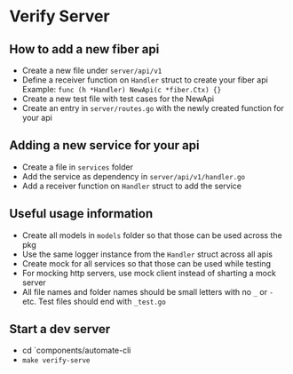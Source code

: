 # Verify Server

## How to add a new fiber api

- Create a new file under `server/api/v1`
- Define a receiver function on `Handler` struct to create your fiber api
  Example: `func (h *Handler) NewApi(c *fiber.Ctx) {}`
- Create a new test file with test cases for the NewApi
- Create an entry in `server/routes.go` with the newly created function for your api

## Adding a new service for your api

- Create a file in `services` folder
- Add the service as dependency in `server/api/v1/handler.go`
- Add a receiver function on `Handler` struct to add the service

## Useful usage information

- Create all models in `models` folder so that those can be used across the pkg
- Use the same logger instance from the `Handler` struct across all apis
- Create mock for all services so that those can be used while testing
- For mocking http servers, use mock client instead of sharting a mock server
- All file names and folder names should be small letters with no `_` or `-` etc. Test files should end with `_test.go`

## Start a dev server

- cd `components/automate-cli
- `make verify-serve`